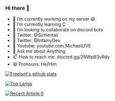 ### Hi there 👋

- 🔭 I’m currently working on my server 😄
- 🌱 I’m currently learning C
- 👯 I’m looking to collaborate on discord bots
- 🤔 Twitter: @SirHentaii
- 🤔 Twitter: @InfamyDev
- 🎥 Youtube: youtube.com.MichaelLIVE
- 💬 Ask me about Anything
- 📫 How to reach me: discord.gg/2NWpB3vRdy
- 😄 Pronouns: He/Him


[![Freeloot's github stats](https://github-readme-stats.vercel.app/api?username=freeloot&count_private=true&show_icons=true&theme=radical&hide_rank=false)](https://github.com/anuraghazra/github-readme-stats)

[![Top Langs](https://github-readme-stats.vercel.app/api/top-langs/?username=freeloot)](https://github.com/anuraghazra/github-readme-stats)

<a target="_blank" href="https://github-readme-medium-recent-article.vercel.app/medium/@freeloot/0"><img src="https://github-readme-medium-recent-article.vercel.app/medium/@khuyentran1476/0" alt="Recent Article 0">
